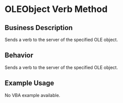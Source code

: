 # OLEObject Verb Method

## Business Description
Sends a verb to the server of the specified OLE object.

## Behavior
Sends a verb to the server of the specified OLE object.

## Example Usage
No VBA example available.